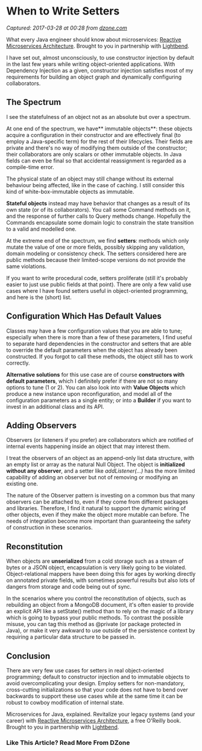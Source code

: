 # When to Write Setters

_Captured: 2017-03-28 at 00:28 from [dzone.com](https://dzone.com/articles/when-to-write-setters?oid=twitter&utm_content=bufferf4556&utm_medium=social&utm_source=twitter.com&utm_campaign=buffer)_

What every Java engineer should know about microservices: [Reactive Microservices Architecture](https://dzone.com/go?i=153025&u=https%3A%2F%2Finfo.lightbend.com%2FCOLL-20XX-Reactive-Microservices-Architecture-RES-LP.html%3Flst%3DDZ%3Futm_source%3Ddzone%26utm_medium%3Dpartner-resources%26utm_campaign%3DCOLL-20XX-Reactive-Microservices-Architecture%26utm_term%3Dnone%26utm_content%3Dnone). Brought to you in partnership with [Lightbend](https://dzone.com/go?i=153025&u=https%3A%2F%2Finfo.lightbend.com%2FCOLL-20XX-Reactive-Microservices-Architecture-RES-LP.html%3Flst%3DDZ%3Futm_source%3Ddzone%26utm_medium%3Dpartner-resources%26utm_campaign%3DCOLL-20XX-Reactive-Microservices-Architecture%26utm_term%3Dnone%26utm_content%3Dnone).

I have set out, almost unconsciously, to use constructor injection by default in the last few years while writing object-oriented applications. With Dependency Injection as a given, constructor injection satisfies most of my requirements for building an object graph and dynamically configuring collaborators.

## The Spectrum

I see the statefulness of an object not as an absolute but over a spectrum.

At one end of the spectrum, we have** immutable objects**: these objects acquire a configuration in their constructor and are effectively final (to employ a Java-specific term) for the rest of their lifecycles. Their fields are private and there's no way of modifying them outside of the constructor; their collaborators are only scalars or other immutable objects. In Java fields can even be final so that accidental reassignment is regarded as a compile-time error.

The physical state of an object may still change without its external behaviour being affected, like in the case of caching. I still consider this kind of white-box-immutable objects as immutable.

**Stateful objects** instead may have behavior that changes as a result of its own state (or of its collaborators). You call some Command methods on it, and the response of further calls to Query methods change. Hopefully the Commands encapsulate some domain logic to constrain the state transition to a valid and modelled one.

At the extreme end of the spectrum, we find **setters**: methods which only mutate the value of one or more fields, possibly skipping any validation, domain modeling or consistency check. The setters considered here are public methods because their limited-scope versions do not provide the same violations.

If you want to write procedural code, setters proliferate (still it's probably easier to just use public fields at that point). There are only a few valid use cases where I have found setters useful in object-oriented programming, and here is the (short) list.

## Configuration Which Has Default Values

Classes may have a few configuration values that you are able to tune; especially when there is more than a few of these parameters, I find useful to separate hard dependencies in the constructor and setters that are able to override the default parameters when the object has already been constructed. If you forgot to call these methods, the object still has to work correctly.

**Alternative solutions** for this use case are of course **constructors with default parameters**, which I definitely prefer if there are not so many options to tune (1 or 2). You can also look into with **Value Objects** which produce a new instance upon reconfiguration, and model all of the configuration parameters as a single entity; or into a **Builder** if you want to invest in an additional class and its API.

## Adding Observers

Observers (or listeners if you prefer) are collaborators which are notified of internal events happening inside an object that may interest them.

I treat the observers of an object as an append-only list data structure, with an empty list or array as the natural Null Object. The object is **initialized without any observer**, and a setter like _addListener(...)_ has the more limited capability of adding an observer but not of removing or modifying an existing one.

The nature of the Observer pattern is investing on a common bus that many observers can be attached to, even if they come from different packages and libraries. Therefore, I find it natural to support the dynamic wiring of other objects, even if they make the object more mutable can before. The needs of integration become more important than guaranteeing the safety of construction in these scenarios.

## Reconstitution

When objects are **unserialized** from a cold storage such as a stream of bytes or a JSON object, encapsulation is very likely going to be violated. Object-relational mappers have been doing this for ages by working directly on annotated private fields, with sometimes powerful results but also lots of dangers from storage and code being out of sync.

In the scenarios where you control the reconstitution of objects, such as rebuilding an object from a MongoDB document, it's often easier to provide an explicit API like a setState() method than to rely on the magic of a library which is going to bypass your public methods. To contrast the possible misuse, you can tag this method as @private (or package protected in Java), or make it very awkward to use outside of the persistence context by requiring a particular data structure to be passed in.

## Conclusion

There are very few use cases for setters in real object-oriented programming; default to constructor injection and to immutable objects to avoid overcomplicating your design. Employ setters for non-mandatory, cross-cutting initializations so that your code does not have to bend over backwards to support these use cases while at the same time it can be robust to cowboy modification of internal state.

Microservices for Java, explained. Revitalize your legacy systems (and your career) with [Reactive Microservices Architecture](https://dzone.com/go?i=153026&u=https%3A%2F%2Finfo.lightbend.com%2FCOLL-20XX-Reactive-Microservices-Architecture-RES-LP.html%3Flst%3DDZ%3Futm_source%3Ddzone%26utm_medium%3Dpartner-resources%26utm_campaign%3DCOLL-20XX-Reactive-Microservices-Architecture%26utm_term%3Dnone%26utm_content%3Dnone), a free O'Reilly book. Brought to you in partnership with [Lightbend](https://dzone.com/go?i=153026&u=https%3A%2F%2Finfo.lightbend.com%2FCOLL-20XX-Reactive-Microservices-Architecture-RES-LP.html%3Flst%3DDZ%3Futm_source%3Ddzone%26utm_medium%3Dpartner-resources%26utm_campaign%3DCOLL-20XX-Reactive-Microservices-Architecture%26utm_term%3Dnone%26utm_content%3Dnone).

### Like This Article? Read More From DZone
